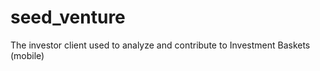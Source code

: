 # seed_venture

The investor client used to analyze and contribute to Investment Baskets (mobile)


